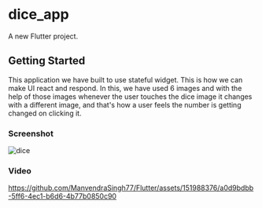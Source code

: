 # dice_app

A new Flutter project.

## Getting Started

This application we have built to use stateful widget. This is how we can make UI react and respond.
In this, we have used 6 images and with the help of those images whenever the user touches the dice image
it changes with a different image, and that's how a user feels the number is getting changed on clicking it.

### Screenshot

![dice](https://github.com/ManvendraSingh77/Flutter/assets/151988376/42f1c42f-6430-463a-9021-14810bb8a75c)


### Video

https://github.com/ManvendraSingh77/Flutter/assets/151988376/a0d9bdbb-5ff6-4ec1-b6d6-4b77b0850c90
